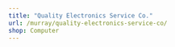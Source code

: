 ```yaml
---
title: "Quality Electronics Service Co."
url: /murray/quality-electronics-service-co/
shop: Computer
---
```

